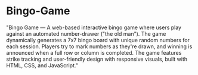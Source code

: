 # Bingo-Game

"Bingo Game — A web-based interactive bingo game where users play against an automated number-drawer ("the old man"). The game dynamically generates a 7x7 bingo board with unique random numbers for each session. Players try to mark numbers as they're drawn, and winning is announced when a full row or column is completed. The game features strike tracking and user-friendly design with responsive visuals, built with HTML, CSS, and JavaScript."
